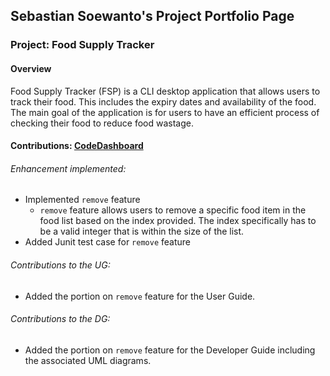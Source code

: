 ## Sebastian Soewanto's Project Portfolio Page
### Project: Food Supply Tracker

#### Overview
Food Supply Tracker (FSP) is a CLI desktop application that allows users to
track their food. This includes the expiry dates and availability of the food.
The main goal of the application is for users to have an efficient process of
checking their food to reduce food wastage.

#### Contributions: [CodeDashboard](https://nus-cs2113-ay2223s2.github.io/tp-dashboard/?search=SebastianSoewanto&sort=groupTitle&sortWithin=title&timeframe=commit&mergegroup=&groupSelect=groupByRepos&breakdown=true&checkedFileTypes=docs~functional-code~test-code~other&since=2023-02-17&tabOpen=false&zFR=false)

###### Enhancement implemented:
* Implemented `remove` feature
    * `remove` feature allows users to remove a specific food item in the 
  food list based on the index provided. The index specifically has to be
  a valid integer that is within the size of the list.
* Added Junit test case for `remove` feature

###### Contributions to the UG:
* Added the portion on `remove` feature for the User Guide.

###### Contributions to the DG:
* Added the portion on `remove` feature for the Developer Guide including the associated UML diagrams.
